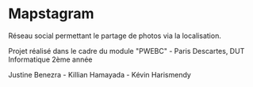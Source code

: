 # Mapstagram
Réseau social permettant le partage de photos via la localisation.

Projet réalisé dans le cadre du module "PWEBC" - Paris Descartes, DUT Informatique 2ème année

Justine Benezra - Killian Hamayada - Kévin Harismendy

